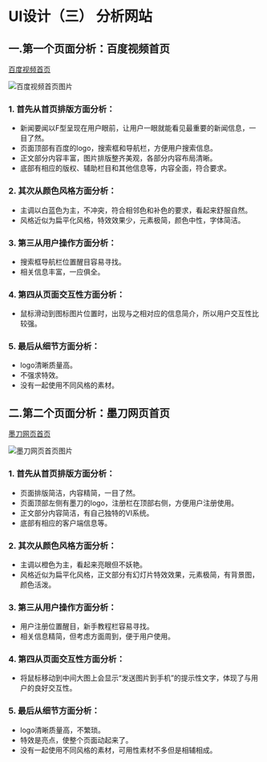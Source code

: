 # UI设计（三） 分析网站

## 一.第一个页面分析：百度视频首页

[百度视频首页](http://v.baidu.com/)  

![百度视频首页图片](https://timgsa.baidu.com/timg?image&quality=80&size=b9999_10000&sec=1495707980&di=d3613670be78dc9d6441130b8dac14a3&imgtype=jpg&er=1&src=http%3A%2F%2Fwww.wdgf.cn%2Fwgjs%2Fdongtai%2Fbaidu%2Fbd.jpg)

### 1. 首先从首页排版方面分析：
+ 新闻要闻以F型呈现在用户眼前，让用户一眼就能看见最重要的新闻信息，一目了然。  
+ 页面顶部有百度的logo，搜索框和导航栏，方便用户搜索信息。  
+ 正文部分内容丰富，图片排版整齐美观，各部分内容布局清晰。  
+ 底部有相应的版权、辅助栏目和其他信息等，内容全面，符合要求。    
### 2. 其次从颜色风格方面分析：
+ 主调以白蓝色为主，不冲突，符合相邻色和补色的要求，看起来舒服自然。  
+ 风格近似为扁平化风格，特效效果少，元素极简，颜色中性，字体简洁。
### 3. 第三从用户操作方面分析：
+ 搜索框导航栏位置醒目容易寻找。  
+ 相关信息丰富，一应俱全。  
### 4. 第四从页面交互性方面分析：
+ 鼠标滑动到图标图片位置时，出现与之相对应的信息简介，所以用户交互性比较强。  
### 5. 最后从细节方面分析：
+ logo清晰质量高。  
+ 不强求特效。  
+ 没有一起使用不同风格的素材。  


## 二.第二个页面分析：墨刀网页首页

[墨刀网页首页](https://modao.cc/)  

![墨刀网页首页图片](http://7xjsga.com2.z0.glb.qiniucdn.com/uploadfile/2016/0317/20160317025448479.png?imageView2/2/q/90/w/760)

### 1. 首先从首页排版方面分析：
+ 页面排版简洁，内容精简，一目了然。   
+ 页面顶部左侧有墨刀的logo，注册栏在顶部右侧，方便用户注册使用。    
+ 正文部分内容简洁，有自己独特的VI系统。  
+ 底部有相应的客户端信息等。  
### 2. 其次从颜色风格方面分析：
+ 主调以橙色为主，看起来亮眼但不妖艳。    
+ 风格近似为扁平化风格，正文部分有幻灯片特效效果，元素极简，有背景图，颜色活泼。
### 3. 第三从用户操作方面分析：
+ 用户注册位置醒目，新手教程栏容易寻找。   
+ 相关信息精简，但考虑方面周到，便于用户使用。   
### 4. 第四从页面交互性方面分析：
+ 将鼠标移动到中间大图上会显示“发送图片到手机”的提示性文字，体现了与用户的良好交互性。  
### 5. 最后从细节方面分析：
+ logo清晰质量高，不繁琐。  
+ 特效是亮点，使整个页面动起来了。    
+ 没有一起使用不同风格的素材，可用性素材不多但是相辅相成。  
